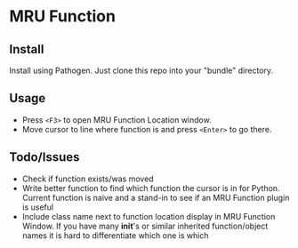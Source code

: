 # MRU Function

## Install
Install using Pathogen. Just clone this repo into your "bundle" directory.

## Usage 
- Press `<F3>` to open MRU Function Location window.
- Move cursor to line where function is and press `<Enter>` to go there.

## Todo/Issues
- Check if function exists/was moved
- Write better function to find which function the cursor is in for Python.  Current function is naive and a stand-in to see if an MRU Function plugin is useful
- Include class name next to function location display in MRU Function Window.  If you have many __init__'s or similar inherited function/object names it is hard to differentiate which one is which

